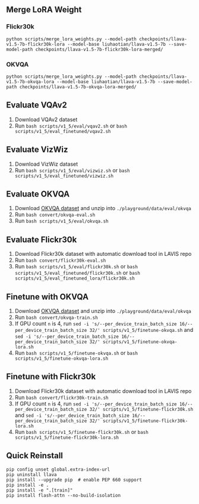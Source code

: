 ## Merge LoRA Weight

### Flickr30k

```
python scripts/merge_lora_weights.py --model-path checkpoints/llava-v1.5-7b-flickr30k-lora --model-base liuhaotian/llava-v1.5-7b --save-model-path checkpoints/llava-v1.5-7b-flickr30k-lora-merged/
```

### OKVQA

```
python scripts/merge_lora_weights.py --model-path checkpoints/llava-v1.5-7b-okvqa-lora --model-base liuhaotian/llava-v1.5-7b --save-model-path checkpoints/llava-v1.5-7b-okvqa-lora-merged/
```

## Evaluate VQAv2

1. Download VQAv2 dataset
2. Run `bash scripts/v1_5/eval/vqav2.sh` or `bash scripts/v1_5/eval_finetuned/vqav2.sh`

## Evaluate VizWiz

1. Download VizWiz dataset
2. Run `bash scripts/v1_5/eval/vizwiz.sh` or `bash scripts/v1_5/eval_finetuned/vizwiz.sh`

## Evaluate OKVQA

1. Download [OKVQA dataset](https://okvqa.allenai.org/download.html) and unzip into `./playground/data/eval/okvqa`
2. Run `bash convert/okvqa-eval.sh`
3. Run `bash scripts/v1_5/eval/okvqa.sh`

## Evaluate Flickr30k

1. Download Flickr30k dataset with automatic download tool in LAVIS repo
2. Run `bash convert/flickr30k-eval.sh`
3. Run `bash scripts/v1_5/eval/flickr30k.sh` or `bash scripts/v1_5/eval_finetuned/flickr30k.sh` or `bash scripts/v1_5/eval_finetuned_lora/flickr30k.sh`

## Finetune with OKVQA

1. Download [OKVQA dataset](https://okvqa.allenai.org/download.html) and unzip into `./playground/data/eval/okvqa`
2. Run `bash convert/okvqa-train.sh`
3. If GPU count `n` is 4, run `sed -i 's/--per_device_train_batch_size 16/--per_device_train_batch_size 32/' scripts/v1_5/finetune-okvqa.sh` and `sed -i 's/--per_device_train_batch_size 16/--per_device_train_batch_size 32/' scripts/v1_5/finetune-okvqa-lora.sh`
4. Run `bash scripts/v1_5/finetune-okvqa.sh` or `bash scripts/v1_5/finetune-okvqa-lora.sh`

## Finetune with Flickr30k

1. Download Flickr30k dataset with automatic download tool in LAVIS repo
2. Run `bash convert/flickr30k-train.sh`
3. If GPU count `n` is 4, run `sed -i 's/--per_device_train_batch_size 16/--per_device_train_batch_size 32/' scripts/v1_5/finetune-flickr30k.sh` and `sed -i 's/--per_device_train_batch_size 16/--per_device_train_batch_size 32/' scripts/v1_5/finetune-flickr30k-lora.sh`
4. Run `bash scripts/v1_5/finetune-flickr30k.sh` or `bash scripts/v1_5/finetune-flickr30k-lora.sh`

## Quick Reinstall

```
pip config unset global.extra-index-url
pip uninstall llava
pip install --upgrade pip  # enable PEP 660 support
pip install -e .
pip install -e ".[train]"
pip install flash-attn --no-build-isolation
```
